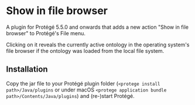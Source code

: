 # Show in file browser

A plugin for Protégé 5.5.0 and onwards that adds a new action "Show in file browser" to Protégé's File menu.

Clicking on it reveals the currently active ontology in the operating system's file browser if the ontology was loaded from the local file system.

## Installation

Copy the jar file to your Protégé plugin folder (`<protege install path>/Java/plugins` or under macOS `<protege application bundle path>/Contents/Java/plugins`) and (re-)start Protégé.
